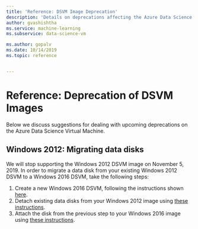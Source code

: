 ```yaml
---
title: 'Reference: DSVM Image Deprecation'
description: 'Details on deprecations affecting the Azure Data Science Virtual Machine (DSVM)'
author: gvashishtha
ms.service: machine-learning
ms.subservice: data-science-vm

ms.author: gopalv
ms.date: 10/14/2019
ms.topic: reference


---
```


# Reference: Deprecation of DSVM Images

Below we discuss suggestions for dealing with upcoming deprecations on the Azure Data Science Virtual Machine.

## Windows 2012: Migrating data disks

We will stop supporting the Windows 2012 DSVM image on November 5, 2019. In order to migrate a data disk from your existing Windows 2012 DSVM to a Windows 2016 DSVM, take the following steps:

1. Create a new Windows 2016 DSVM, following the instructions shown [here](./provision-vm.md#create-your-dsvm).
1. Detach existing data disks from your Windows 2012 image using [these instructions](../../virtual-machines/windows/detach-disk.md).
1. Attach the disk from the previous step to your Windows 2016 image using [these instructions](../../virtual-machines/windows/attach-disk-ps.md#attach-an-existing-data-disk-to-a-vm).
